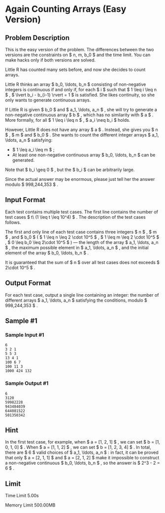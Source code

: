 # Again Counting Arrays (Easy Version)

## Problem Description

This is the easy version of the problem. The differences between the two versions are the constraints on $ n, m, b_0 $ and the time limit. You can make hacks only if both versions are solved.

Little R has counted many sets before, and now she decides to count arrays.

Little R thinks an array $ b_0, \ldots, b_n $ consisting of non-negative integers is continuous if and only if, for each $ i $ such that $ 1 \leq i \leq n $ , $ \lvert b_i - b_{i-1} \rvert = 1 $ is satisfied. She likes continuity, so she only wants to generate continuous arrays.

If Little R is given $ b_0 $ and $ a_1, \ldots, a_n $ , she will try to generate a non-negative continuous array $ b $ , which has no similarity with $ a $ . More formally, for all $ 1 \leq i \leq n $ , $ a_i \neq b_i $ holds.

However, Little R does not have any array $ a $ . Instead, she gives you $ n $ , $ m $ and $ b_0 $ . She wants to count the different integer arrays $ a_1, \ldots, a_n $ satisfying:

- $ 1 \leq a_i \leq m $ ;
- At least one non-negative continuous array $ b_0, \ldots, b_n $ can be generated.

Note that $ b_i \geq 0 $ , but the $ b_i $ can be arbitrarily large.

Since the actual answer may be enormous, please just tell her the answer modulo $ 998\,244\,353 $ .

## Input Format

Each test contains multiple test cases. The first line contains the number of test cases $ t\ (1 \leq t \leq 10^4) $ . The description of the test cases follows.

The first and only line of each test case contains three integers $ n $ , $ m $ , and $ b_0 $ ( $ 1 \leq n \leq 2 \cdot 10^5 $ , $ 1 \leq m \leq 2 \cdot 10^5 $ , $ 0 \leq b_0 \leq 2\cdot 10^5 $ ) — the length of the array $ a_1, \ldots, a_n $ , the maximum possible element in $ a_1, \ldots, a_n $ , and the initial element of the array $ b_0, \ldots, b_n $ .

It is guaranteed that the sum of $ n $ over all test cases does not exceeds $ 2\cdot 10^5 $ .

## Output Format

For each test case, output a single line containing an integer: the number of different arrays $ a_1, \ldots, a_n $ satisfying the conditions, modulo $ 998\,244\,353 $ .

## Sample #1

### Sample Input #1

```
6
3 2 1
5 5 3
13 4 1
100 6 7
100 11 3
1000 424 132
```

### Sample Output #1

```
6
3120
59982228
943484039
644081522
501350342
```

## Hint

In the first test case, for example, when $ a = [1, 2, 1] $ , we can set $ b = [1, 0, 1, 0] $ . When $ a = [1, 1, 2] $ , we can set $ b = [1, 2, 3, 4] $ . In total, there are $ 6 $ valid choices of $ a_1, \ldots, a_n $ : in fact, it can be proved that only $ a = [2, 1, 1] $ and $ a = [2, 1, 2] $ make it impossible to construct a non-negative continuous $ b_0, \ldots, b_n $ , so the answer is $ 2^3 - 2 = 6 $ .

## Limit



Time Limit
5.00s

Memory Limit
500.00MB